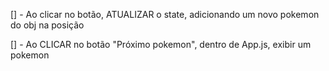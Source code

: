 [] - Ao clicar no botão, ATUALIZAR o state, adicionando um novo pokemon do obj na posição


[] - Ao CLICAR no botão "Próximo pokemon", dentro de App.js, exibir um pokemon